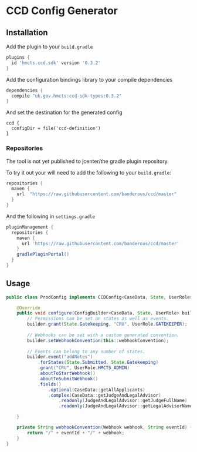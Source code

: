 # CCD Config Generator

## Installation

Add the plugin to your `build.gradle`

```groovy
plugins {
  id 'hmcts.ccd.sdk' version '0.3.2'
}
```

Add the configuration bindings library to your compile dependencies

```groovy
dependencies {
  compile "uk.gov.hmcts:ccd-sdk-types:0.3.2"
}
```

And set the destination for the generated config

```
ccd {
  configDir = file('ccd-definition')
}
```

### Repositories

The tool is not yet published to jcenter/the gradle plugin repository.
 
To try it out your will need to add the following to your `build.gradle`:

```groovy
repositories {
  maven {
    url  "https://raw.githubusercontent.com/banderous/ccd/master"
  }
}
```

And the following in `settings.gradle`

```groovy
pluginManagement {
  repositories {
    maven {
      url 'https://raw.githubusercontent.com/banderous/ccd/master'
    }
    gradlePluginPortal()
  }
}
```

## Usage

```java
public class ProdConfig implements CCDConfig<CaseData, State, UserRole> {

    @Override
    public void configure(ConfigBuilder<CaseData, State, UserRole> builder) {
        // Permissions can be set on states as well as events.
        builder.grant(State.Gatekeeping, "CRU", UserRole.GATEKEEPER);
        
        // Webhooks can be set with a custom generated convention.
        builder.setWebhookConvention(this::webhookConvention);
        
        // Events can belong to any number of states.
        builder.event("addNotes")
            .forStates(State.Submitted, State.Gatekeeping)
            .grant("CRU", UserRole.HMCTS_ADMIN)
            .aboutToStartWebhook()
            .aboutToSubmitWebhook()
            .fields()
                .optional(CaseData::getAllApplicants)
                .complex(CaseData::getJudgeAndLegalAdvisor)
                    .readonly(JudgeAndLegalAdvisor::getJudgeFullName)
                    .readonly(JudgeAndLegalAdvisor::getLegalAdvisorName);

    }

    private String webhookConvention(Webhook webhook, String eventId) {
        return "/" + eventId + "/" + webhook;
    }
}
```

